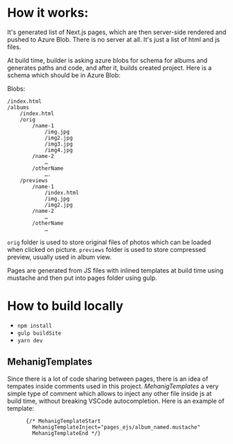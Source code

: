 # How it works:

It's generated list of Next.js pages, which are then server-side rendered and pushed to Azure Blob.
There is no server at all. It's just a list of html and js files.

At build time, builder is asking azure blobs for schema for albums and generates paths and code, and after it, builds created project.
Here is a schema which should be in Azure Blob:

Blobs:

```
/index.html
/albums
	/index.html
 	/orig
		/name-1
			/img.jpg
			/img2.jpg
			/img3.jpg
			/img4.jpg
		/name-2
			…
		/otherName
			….
	/previews
		/name-1
			/index.html
			/img.jpg
			/img2.jpg
		/name-2
			…
		/otherName
			…
```

`orig` folder is used to store original files of photos which can be loaded when clicked on picture.
`previews` folder is used to store compressed preview, usually used in album view.

Pages are generated from JS files with inlined templates at build time using mustache and then put into pages folder using gulp.

# How to build locally

- `npm install`
- `gulp buildSite`
- `yarn dev`

## MehanigTemplates

Since there is a lot of code sharing between pages, there is an idea of tempates inside comments used in this project.
_MehanigTemplates_ a very simple type of comment which allows to inject any other file inside js at build time, without breaking VSCode autocompletion.
Here is an example of template:

```
      {/* MehanigTemplateStart
        MehanigTemplateInject="pages_ejs/album_named.mustache"
        MehanigTemplateEnd */}
```
